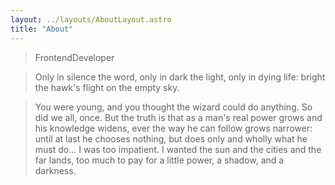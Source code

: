 ```yaml
---
layout: ../layouts/AboutLayout.astro
title: "About"
---
```


> FrontendDeveloper

> Only in silence the word,
> only in dark the light,
> only in dying life:
> bright the hawk's flight
> on the empty sky.

> You were young, and you thought the wizard could do anything. So did we all, once. But the truth is that as a man's real power grows and his knowledge widens, ever the way he can follow grows narrower: until at last he chooses nothing, but does only and wholly what he must do... I was too impatient. I wanted the sun and the cities and the far lands, too much to pay for a little power, a shadow, and a darkness.


